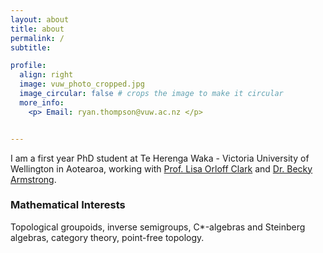 ```yaml
---
layout: about
title: about
permalink: /
subtitle:

profile:
  align: right
  image: vuw_photo_cropped.jpg
  image_circular: false # crops the image to make it circular
  more_info:
    <p> Email: ryan.thompson@vuw.ac.nz </p>


---
```


I am a first year PhD student at Te Herenga Waka - Victoria University of Wellington in Aotearoa, working with <a href="https://people.wgtn.ac.nz/lisa.orloffclark">Prof. Lisa Orloff Clark</a> and <a href="https://beckyarmstrong.com.au/">Dr. Becky Armstrong</a>. 

<h3> Mathematical Interests </h3>

Topological groupoids, inverse semigroups, C*-algebras and Steinberg algebras, category theory, point-free topology.




